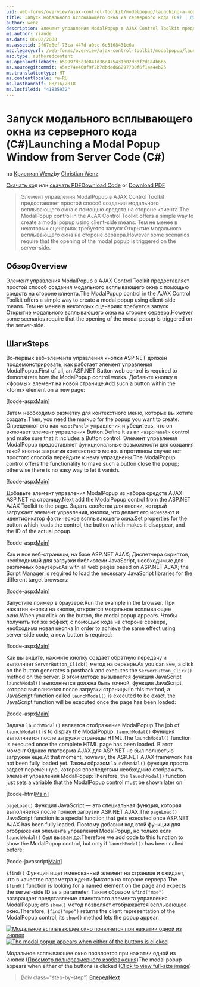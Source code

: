 ```yaml
---
uid: web-forms/overview/ajax-control-toolkit/modalpopup/launching-a-modal-popup-window-from-server-code-cs
title: Запуск модального всплывающего окна из серверного кода (C#) | Документация Майкрософт
author: wenz
description: Элемент управления ModalPopup в AJAX Control Toolkit предоставляет простой способ создания модального всплывающего окна с помощью средств на стороне клиента. Тем не менее в некоторых сценариях требуется, t...
ms.author: riande
ms.date: 06/02/2008
ms.assetid: 2f67d8ef-73ca-447d-a0cc-6e3168431e6a
msc.legacyurl: /web-forms/overview/ajax-control-toolkit/modalpopup/launching-a-modal-popup-window-from-server-code-cs
msc.type: authoredcontent
ms.openlocfilehash: b59997d5c3e841d36d475431b02d3df2d1a4b666
ms.sourcegitcommit: 45ac74e400f9f2b7dbded66297730f6f14a4eb25
ms.translationtype: MT
ms.contentlocale: ru-RU
ms.lasthandoff: 08/16/2018
ms.locfileid: "41835932"
---
```

<a name="launching-a-modal-popup-window-from-server-code-c"></a><span data-ttu-id="71a08-104">Запуск модального всплывающего окна из серверного кода (C#)</span><span class="sxs-lookup"><span data-stu-id="71a08-104">Launching a Modal Popup Window from Server Code (C#)</span></span>
====================
<span data-ttu-id="71a08-105">по [Кристиан Wenz](https://github.com/wenz)</span><span class="sxs-lookup"><span data-stu-id="71a08-105">by [Christian Wenz](https://github.com/wenz)</span></span>

<span data-ttu-id="71a08-106">[Скачать код](http://download.microsoft.com/download/2/4/0/24052038-f942-4336-905b-b60ae56f0dd5/ModalPopup1.cs.zip) или [скачать PDF](http://download.microsoft.com/download/b/6/a/b6ae89ee-df69-4c87-9bfb-ad1eb2b23373/modalpopup1CS.pdf)</span><span class="sxs-lookup"><span data-stu-id="71a08-106">[Download Code](http://download.microsoft.com/download/2/4/0/24052038-f942-4336-905b-b60ae56f0dd5/ModalPopup1.cs.zip) or [Download PDF](http://download.microsoft.com/download/b/6/a/b6ae89ee-df69-4c87-9bfb-ad1eb2b23373/modalpopup1CS.pdf)</span></span>

> <span data-ttu-id="71a08-107">Элемент управления ModalPopup в AJAX Control Toolkit предоставляет простой способ создания модального всплывающего окна с помощью средств на стороне клиента.</span><span class="sxs-lookup"><span data-stu-id="71a08-107">The ModalPopup control in the AJAX Control Toolkit offers a simple way to create a modal popup using client-side means.</span></span> <span data-ttu-id="71a08-108">Тем не менее в некоторых сценариях требуется запуск Открытие модального всплывающего окна на стороне сервера.</span><span class="sxs-lookup"><span data-stu-id="71a08-108">However some scenarios require that the opening of the modal popup is triggered on the server-side.</span></span>


## <a name="overview"></a><span data-ttu-id="71a08-109">Обзор</span><span class="sxs-lookup"><span data-stu-id="71a08-109">Overview</span></span>

<span data-ttu-id="71a08-110">Элемент управления ModalPopup в AJAX Control Toolkit предоставляет простой способ создания модального всплывающего окна с помощью средств на стороне клиента.</span><span class="sxs-lookup"><span data-stu-id="71a08-110">The ModalPopup control in the AJAX Control Toolkit offers a simple way to create a modal popup using client-side means.</span></span> <span data-ttu-id="71a08-111">Тем не менее в некоторых сценариях требуется запуск Открытие модального всплывающего окна на стороне сервера.</span><span class="sxs-lookup"><span data-stu-id="71a08-111">However some scenarios require that the opening of the modal popup is triggered on the server-side.</span></span>

## <a name="steps"></a><span data-ttu-id="71a08-112">Шаги</span><span class="sxs-lookup"><span data-stu-id="71a08-112">Steps</span></span>

<span data-ttu-id="71a08-113">Во-первых веб-элемента управления кнопки ASP.NET должен продемонстрировать, как работает элемент управления ModalPopup.</span><span class="sxs-lookup"><span data-stu-id="71a08-113">First of all, an ASP.NET Button web control is required to demonstrate how the ModalPopup control works.</span></span> <span data-ttu-id="71a08-114">Добавьте кнопку в &lt;формы&gt; элемент на новой странице:</span><span class="sxs-lookup"><span data-stu-id="71a08-114">Add such a button within the &lt;form&gt; element on a new page:</span></span>

[!code-aspx[Main](launching-a-modal-popup-window-from-server-code-cs/samples/sample1.aspx)]

<span data-ttu-id="71a08-115">Затем необходимо разметку для контекстного меню, которые вы хотите создать.</span><span class="sxs-lookup"><span data-stu-id="71a08-115">Then, you need the markup for the popup you want to create.</span></span> <span data-ttu-id="71a08-116">Определяют его как `<asp:Panel>` управления и убедитесь, что он включает элемент управления Button.</span><span class="sxs-lookup"><span data-stu-id="71a08-116">Define it as an `<asp:Panel>` control and make sure that it includes a Button control.</span></span> <span data-ttu-id="71a08-117">Элемент управления ModalPopup предоставляет функциональные возможности для создания такой кнопки закрытия контекстного меню. в противном случае нет простого способа перейдите к нему упразднены.</span><span class="sxs-lookup"><span data-stu-id="71a08-117">The ModalPopup control offers the functionality to make such a button close the popup; otherwise there is no easy way to let it vanish.</span></span>

[!code-aspx[Main](launching-a-modal-popup-window-from-server-code-cs/samples/sample2.aspx)]

<span data-ttu-id="71a08-118">Добавьте элемент управления ModalPopup из набора средств AJAX ASP.NET на страницу.</span><span class="sxs-lookup"><span data-stu-id="71a08-118">Next add the ModalPopup control from the ASP.NET AJAX Toolkit to the page.</span></span> <span data-ttu-id="71a08-119">Задать свойства для кнопки, который загружает элемент управления, кнопки, что делает его исчезают и идентификатор фактическое всплывающего окна.</span><span class="sxs-lookup"><span data-stu-id="71a08-119">Set properties for the button which loads the control, the button which makes it disappear, and the ID of the actual popup.</span></span>

[!code-aspx[Main](launching-a-modal-popup-window-from-server-code-cs/samples/sample3.aspx)]

<span data-ttu-id="71a08-120">Как и все веб-страницы, на базе ASP.NET AJAX; Диспетчера скриптов, необходимый для загрузки библиотеки JavaScript, необходимые для различных браузеры:</span><span class="sxs-lookup"><span data-stu-id="71a08-120">As with all web pages based on ASP.NET AJAX; the Script Manager is required to load the necessary JavaScript libraries for the different target browsers:</span></span>

[!code-aspx[Main](launching-a-modal-popup-window-from-server-code-cs/samples/sample4.aspx)]

<span data-ttu-id="71a08-121">Запустите пример в браузере.</span><span class="sxs-lookup"><span data-stu-id="71a08-121">Run the example in the browser.</span></span> <span data-ttu-id="71a08-122">При нажатии кнопки на кнопке, откроется модальное всплывающее окно.</span><span class="sxs-lookup"><span data-stu-id="71a08-122">When you click on the button, the modal popup appears.</span></span> <span data-ttu-id="71a08-123">Чтобы получить тот же эффект, с помощью кода на стороне сервера, необходима новая кнопка:</span><span class="sxs-lookup"><span data-stu-id="71a08-123">In order to achieve the same effect using server-side code, a new button is required:</span></span>

[!code-aspx[Main](launching-a-modal-popup-window-from-server-code-cs/samples/sample5.aspx)]

<span data-ttu-id="71a08-124">Как вы видите, нажмите кнопку создает обратную передачу и выполняет `ServerButton_Click()` метод на сервере.</span><span class="sxs-lookup"><span data-stu-id="71a08-124">As you can see, a click on the button generates a postback and executes the `ServerButton_Click()` method on the server.</span></span> <span data-ttu-id="71a08-125">В этом методе вызывается функция JavaScript `launchModal()` выполняется должна быть точной, функция JavaScript, которая выполняется после загрузки страницы:</span><span class="sxs-lookup"><span data-stu-id="71a08-125">In this method, a JavaScript function called `launchModal()` is executed to be exact, the JavaScript function will be executed once the page has been loaded:</span></span>

[!code-aspx[Main](launching-a-modal-popup-window-from-server-code-cs/samples/sample6.aspx)]

<span data-ttu-id="71a08-126">Задача `launchModal()` является отображение ModalPopup.</span><span class="sxs-lookup"><span data-stu-id="71a08-126">The job of `launchModal()` is to display the ModalPopup.</span></span> <span data-ttu-id="71a08-127">`launchModal()` Функция выполняется после загрузки страницы HTML.</span><span class="sxs-lookup"><span data-stu-id="71a08-127">The `launchModal()` function is executed once the complete HTML page has been loaded.</span></span> <span data-ttu-id="71a08-128">В этот момент Однако платформа AJAX для ASP.NET не был полностью загружен еще.</span><span class="sxs-lookup"><span data-stu-id="71a08-128">At that moment, however, the ASP.NET AJAX framework has not been fully loaded yet.</span></span> <span data-ttu-id="71a08-129">Таким образом `launchModal()` функция просто задает переменную, которая впоследствии необходимо отображать элемент управления ModalPopup:</span><span class="sxs-lookup"><span data-stu-id="71a08-129">Therefore, the `launchModal()` function just sets a variable that the ModalPopup control must be shown later on:</span></span>

[!code-html[Main](launching-a-modal-popup-window-from-server-code-cs/samples/sample7.html)]

<span data-ttu-id="71a08-130">`pageLoad()` Функция JavaScript — это специальная функция, которая выполняется после полной загрузки ASP.NET AJAX.</span><span class="sxs-lookup"><span data-stu-id="71a08-130">The `pageLoad()` JavaScript function is a special function that gets executed once ASP.NET AJAX has been fully loaded.</span></span> <span data-ttu-id="71a08-131">Поэтому добавим код этой функции для отображения элемента управления ModalPopup, но только если `launchModal()` был вызван до:</span><span class="sxs-lookup"><span data-stu-id="71a08-131">Therefore we add code to this function to show the ModalPopup control, but only if `launchModal()` has been called before:</span></span>

[!code-javascript[Main](launching-a-modal-popup-window-from-server-code-cs/samples/sample8.js)]

<span data-ttu-id="71a08-132">`$find()` Функция ищет именованный элемент на странице и ожидает, что в качестве параметра идентификатор на стороне сервера.</span><span class="sxs-lookup"><span data-stu-id="71a08-132">The `$find()` function is looking for a named element on the page and expects the server-side ID as a parameter.</span></span> <span data-ttu-id="71a08-133">Таким образом `$find("mpe")` возвращает представление клиентского элемента управления ModalPopup; его `show()` метод позволяет отображается всплывающее окно.</span><span class="sxs-lookup"><span data-stu-id="71a08-133">Therefore, `$find("mpe")` returns the client representation of the ModalPopup control; its `show()` method lets the popup appear.</span></span>


<span data-ttu-id="71a08-134">[![Модальное всплывающее окно появляется при нажатии одной из кнопок](launching-a-modal-popup-window-from-server-code-cs/_static/image2.png)](launching-a-modal-popup-window-from-server-code-cs/_static/image1.png)</span><span class="sxs-lookup"><span data-stu-id="71a08-134">[![The modal popup appears when either of the buttons is clicked](launching-a-modal-popup-window-from-server-code-cs/_static/image2.png)](launching-a-modal-popup-window-from-server-code-cs/_static/image1.png)</span></span>

<span data-ttu-id="71a08-135">Модальное всплывающее окно появляется при нажатии одной из кнопок ([Просмотр полноразмерного изображения](launching-a-modal-popup-window-from-server-code-cs/_static/image3.png))</span><span class="sxs-lookup"><span data-stu-id="71a08-135">The modal popup appears when either of the buttons is clicked ([Click to view full-size image](launching-a-modal-popup-window-from-server-code-cs/_static/image3.png))</span></span>

> [!div class="step-by-step"]
> [<span data-ttu-id="71a08-136">Вперед</span><span class="sxs-lookup"><span data-stu-id="71a08-136">Next</span></span>](using-modalpopup-with-a-repeater-control-cs.md)

